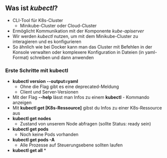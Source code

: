 ## Was ist *kubectl*?

* CLI-Tool für K8s-Cluster
  * Minikube-Cluster oder Cloud-Cluster
* Ermöglicht Kommunikation mit der Komponente *kube-apiserver*
* Wir werden *kubectl* nutzen, um mit dem Minikube-Cluster 
zu interagieren und es konfigurieren
* So ähnlich wie bei Docker kann man das Cluster mit Befehlen in
der Konsole verwalten oder komplexere Konfiguration in Dateien (in yaml-Format)
schreiben und dann anwenden


### Erste Schritte mit **kubectl**

* **kubectl version --output=yaml**
  * Ohne die Flag gibt es eine deprecated-Meldung
  * Client und Server-Versionen
* Mit der Flag **--help** lässt man Infos zu einem **kubectl** - Kommando anzeigen
* Mit **kubectl get [K8s-Ressource]** gibst du Infos zu einer K8s-Ressource aus
* **kubectl get nodes**
  * Zustand von unserem Node abfragen (sollte Status: ready sein)
* **kubectl get pods**
  * Noch keine Pods vorhanden
* **kubectl get pods -A**
  * Alle Prozesse auf Steuerungsebene sollten laufen
* **kubectl get all**
  * 


